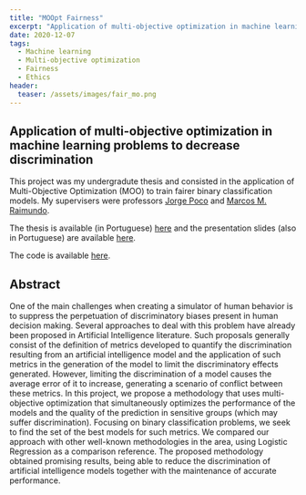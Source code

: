 ```yaml
---
title: "MOOpt Fairness"
excerpt: "Application of multi-objective optimization in machine learning problems to decrease discrimination"
date: 2020-12-07
tags:
  - Machine learning
  - Multi-objective optimization
  - Fairness
  - Ethics
header:
  teaser: /assets/images/fair_mo.png
---
```


## Application of multi-objective optimization in machine learning problems to decrease discrimination

This project was my undergradute thesis and consisted in the application of Multi-Objective Optimization (MOO) to train fairer binary classification models. My supervisers were professors [Jorge Poco](https://vgc.poly.edu/~jpocom/) and [Marcos M. Raimundo](https://marcosmrai.github.io/).

The thesis is available (in Portuguese) [here](https://hdl.handle.net/10438/30353) and the presentation slides (also in Portuguese) are available [here](http://viguardieiro.github.io/assets/files/MOOptFairness.pdf).

The code is available [here](https://github.com/viguardieiro/moopt_fairness).

## Abstract

One of the main challenges when creating a simulator of human behavior is to suppress the perpetuation of discriminatory biases present in human decision making. Several approaches to deal with this problem have already been proposed in Artificial Intelligence literature. Such proposals generally consist of the definition of metrics developed to quantify the discrimination resulting from an artificial intelligence model and the application of such metrics in the generation of the model to limit the discriminatory effects generated. However, limiting the discrimination of a model causes the average error of it to increase, generating a scenario of conflict between these metrics. In this project, we propose a methodology that uses multi-objective optimization that simultaneously optimizes the performance of the models and the quality of the prediction in sensitive groups (which may suffer discrimination). Focusing on binary classification problems, we seek to find the set of the best models for such metrics. We compared our approach with other well-known methodologies in the area, using Logistic Regression as a comparison reference. The proposed methodology obtained promising results, being able to reduce the discrimination of artificial intelligence models together with the maintenance of accurate performance.